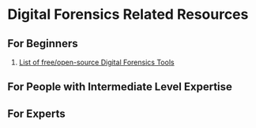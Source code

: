 # Digital Forensics Related Resources

## For Beginners
1. [List of free/open-source Digital Forensics Tools](https://github.com/DesmondANIMUS/dftools)

## For People with Intermediate Level Expertise

## For Experts
